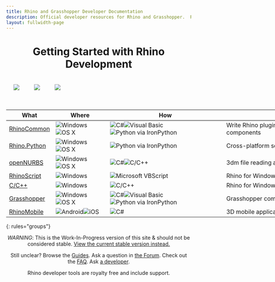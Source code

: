 ```yaml
---
title: Rhino and Grasshopper Developer Documentation
description: Official developer resources for Rhino and Grasshopper.  Rhino developer tools are royalty free and include support.
layout: fullwidth-page
---
```


<div align="center"><h1 id="getting-started-with-rhino-development">Getting Started with Rhino Development</h1></div>

<div>
  <table style="width:100%; border: 1px; margin: 0 auto; padding:0; border-spacing: 0px; border-collapse: separate;">
    <tbody>
      <tr>
        <td style="padding: 20px; text-align: center;">
          <a href="{{ site.baseurl }}/guides/#grasshopper" title="Grasshopper Components">
            <img src="{{ site.baseurl }}/images/ghcomponent_logo_intro.png" class="index_use_images">
          </a>
        </td>
        <td style="padding: 20px; text-align: center;">
          <a href="{{ site.baseurl }}/guides/#rhinocommon" title="RhinoCommon: The cross-platform .NET API for Rhino and Grasshopper">
            <img src="{{ site.baseurl }}/images/rhinocommon_logo_intro.png" class="index_use_images">
          </a>
        </td>
        <td style="padding: 20px; text-align: center;">
          <a href="{{ site.baseurl }}/guides/#rhinopython" title="Rhino.Python: Pythonic in three dimensions!">
            <img src="{{ site.baseurl }}/images/rhino_python_logo_intro.png" class="index_use_images">
          </a>
        </td>
      </tr>
    </tbody>
  </table>
</div>


<br>


<div class="table-responsive" align="center">
<table class="table" style="width:940px;">
  <thead>
    <tr style="border-bottom:1pt solid black;">
      <th>What</th>
      <th>Where</th>
      <th>How</th>
      <th>Why</th>
    </tr>
  </thead>
  <tbody class="table-striped index_table">
  <tr>
    <td><a href="{{ site.baseurl }}/guides/#rhinocommon" title="RhinoCommon: The cross-platform toolkit for Rhino and Grasshopper"> RhinoCommon</a></td>
	<td><img src="{{ site.baseurl }}/images/win_logo_small.png" alt="Windows" class="index_table_icon" title="Windows"><img src="{{ site.baseurl }}/images/mac_logo_small.png" alt="OS X" class="index_table_icon" title="Mac OS X"></td>
	<td><img src="{{ site.baseurl }}/images/cs_logo_small.png" alt="C#" class="index_table_icon" title="C#"><img src="{{ site.baseurl }}/images/vb_logo_small.png" alt="Visual Basic" class="index_table_icon" title="Visual Basic"><img src="{{ site.baseurl }}/images/python_logo_small.png" alt="Python via IronPython" class="index_table_icon" title="Python via IronPython"></td>
    <td class="index_table_primary_use">Write Rhino plugins & Grasshopper components</td>  
  </tr>
  <tr>
    <td><a href="{{ site.baseurl }}/guides/#rhinopython" title="Rhino.Python: Pythonic in three dimensions!"> Rhino.Python</a></td>
	<td><img src="{{ site.baseurl }}/images/win_logo_small.png" alt="Windows" class="index_table_icon" title="Windows"><img src="{{ site.baseurl }}/images/mac_logo_small.png" alt="OS X" class="index_table_icon" title="Mac OS X"></td>
	<td><img src="{{ site.baseurl }}/images/python_logo_small.png" alt="Python via IronPython" class="index_table_icon" title="Python via IronPython"></td>
    <td class="index_table_primary_use">Cross-platform scripting</td>  
  </tr>
  <tr>
    <td><a href="{{ site.baseurl }}/guides/#opennurbs" title="openNURBS is free and open source"> openNURBS</a></td>
	<td><img src="{{ site.baseurl }}/images/win_logo_small.png" alt="Windows" class="index_table_icon" title="Windows"><img src="{{ site.baseurl }}/images/mac_logo_small.png" alt="OS X" class="index_table_icon" title="Mac OS X"></td>
	<td><img src="{{ site.baseurl }}/images/cs_logo_small.png" alt="C#" class="index_table_icon" title="C#"><img src="{{ site.baseurl }}/images/cpp_logo_small.png" alt="C/C++" class="index_table_icon" title="C/C++"></td>
    <td class="index_table_primary_use">3dm file reading and writing</td>  
  </tr>
  <tr>
    <td><a href="{{ site.baseurl }}/guides/#rhinoscript" title="RhinoScript is based on Microsoft's VBScript language"> RhinoScript</a></td>
	<td><img src="{{ site.baseurl }}/images/win_logo_small.png" alt="Windows" class="index_table_icon" title="Windows"></td>
	<td><img src="{{ site.baseurl }}/images/vbscript_logo_small.png" alt="Microsoft VBScript" class="index_table_icon" title="Microsoft VBScript"></td>
    <td class="index_table_primary_use">Rhino for Windows scripting</td>  
  </tr>
  <tr>
    <td><a href="{{ site.baseurl }}/guides/#cpp" title="C/C++ SDK for Rhino for Windows"> C/C++</a></td>
	<td><img src="{{ site.baseurl }}/images/win_logo_small.png" alt="Windows" class="index_table_icon" title="Windows"></td>
	<td><img src="{{ site.baseurl }}/images/cpp_logo_small.png" alt="C/C++" class="index_table_icon" title="C/C++"></td>
    <td class="index_table_primary_use">Rhino for Windows plugins</td>  
  </tr>
   <tr>
    <td><a href="{{ site.baseurl }}/guides/#grasshopper" title="Grasshopper Component Development"> Grasshopper</a></td>
	<td><img src="{{ site.baseurl }}/images/win_logo_small.png" alt="Windows" class="index_table_icon" title="Windows"><img src="{{ site.baseurl }}/images/mac_logo_small.png" alt="OS X" class="index_table_icon" title="Mac OS X"></td>
	<td><img src="{{ site.baseurl }}/images/cs_logo_small.png" alt="C#" class="index_table_icon" title="C#"><img src="{{ site.baseurl }}/images/vb_logo_small.png" alt="Visual Basic" class="index_table_icon" title="Visual Basic"><img src="{{ site.baseurl }}/images/python_logo_small.png" alt="Python via IronPython" class="index_table_icon" title="Python via IronPython"></td>
    <td class="index_table_primary_use">Grasshopper components</td>  
  </tr>
  <!--
  <tr>
    <td><a href="{{ site.baseurl }}/guides/#rdk" title="Renderer Development Kit"> RDK</a></td>
	<td><img src="{{ site.baseurl }}/images/win_logo_small.png" alt="Windows" class="index_table_icon" title="Windows"></td>
	<td><img src="{{ site.baseurl }}/images/cs_logo_small.png" alt="C#" class="index_table_icon" title="C#"><img src="{{ site.baseurl }}/images/cpp_logo_small.png" alt="C/C++" class="index_table_icon" title="C/C++"><img src="{{ site.baseurl }}/images/vbscript_logo_small.png" alt="Microsoft VBScript" class="index_table_icon" title="Microsoft VBScript"></td>
    <td class="index_table_primary_use">Renderer plugin development on Windows.</td>  
  </tr>
  -->
  <!-- RAP is really just a feature of the C/C++ SDK and the RhinoCommon SDK
  <tr>
    <td><a href="{{ site.baseurl }}/guides/#rap" title="Rhino Application Platform"> RAP</a></td>
	<td><img src="{{ site.baseurl }}/images/win_logo_small.png" alt="Windows" class="index_table_icon" title="Windows"></td>
	<td><img src="{{ site.baseurl }}/images/cs_logo_small.png" alt="C#" class="index_table_icon" title="C#"><img src="{{ site.baseurl }}/images/cpp_logo_small.png" alt="C/C++" class="index_table_icon" title="C/C++"></td>
    <td class="index_table_primary_use">"Skinning" Rhino for Windows.</td>  
  </tr>
  -->
  <!--
  <tr>
    <td><a href="{{ site.baseurl }}/guides/#zoo" title="Zoo License Manager Plugins"> Zoo</a></td>
	<td><img src="{{ site.baseurl }}/images/win_logo_small.png" alt="Windows" class="index_table_icon" title="Windows"></td>
	<td><img src="{{ site.baseurl }}/images/cs_logo_small.png" alt="C#" class="index_table_icon" title="C#"><img src="{{ site.baseurl }}/images/cpp_logo_small.png" alt="C/C++" class="index_table_icon" title="C/C++"></td>
    <td class="index_table_primary_use">Zoo license manager plugins on Windows</td>  
  </tr>
  -->
  <tr>
    <td><a href="{{ site.baseurl }}/guides/#rhinomobile" title="Tools for using 3dm files in mobile applications"> RhinoMobile</a></td>
	<td><img src="{{ site.baseurl }}/images/android_logo_small.png" alt="Android" class="index_table_icon" title="Android"><img src="{{ site.baseurl }}/images/ios_logo_small.png" alt="iOS" class="index_table_icon" title="Apple iOS"></td>
	<td><img src="{{ site.baseurl }}/images/cs_logo_small.png" alt="C#" class="index_table_icon" title="C#"></td>
    <td class="index_table_primary_use">3D mobile application development</td>  
  </tr>
 </tbody>
 </table>
 </div>

{: rules="groups"}

<div align="center">

<p><i>WARNING</i>: This is the Work-In-Progress version of this site & should not be considered stable. <a href="{{site.baseurl_orig}}{{ page.url }}">View the current stable version instead.</a></p>

<p>Still unclear?  Browse the <a href="{{ site.baseurl }}/guides/">Guides</a>.  Ask a question in <a href="{{ site.baseurl }}/guides/general/contributing/#discourse">the Forum</a>.  Check out the <a href="{{ site.baseurl }}/guides/general/frequently_asked_questions/">FAQ</a>. Ask <a href="{{ site.baseurl }}/guides/general/contributing/#contacts">a developer</a>.</p>

<p>Rhino developer tools are royalty free and include support.</p>

</div>
